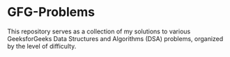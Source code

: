 # GFG-Problems
This repository serves as a collection of my solutions to various GeeksforGeeks Data Structures and Algorithms (DSA) problems, organized by the level of difficulty.
